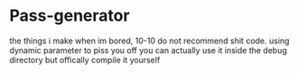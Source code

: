 # Pass-generator
the things i make when im bored, 10-10 do not recommend shit code. using dynamic parameter to piss you off
you can actually use it inside the debug directory but offically compile it yourself
